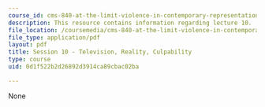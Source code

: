 ```yaml
---
course_id: cms-840-at-the-limit-violence-in-contemporary-representation-fall-2013
description: This resource contains information regarding lecture 10.
file_location: /coursemedia/cms-840-at-the-limit-violence-in-contemporary-representation-fall-2013/0d1f522b2d26892d3914ca89cbac02ba_MITCMS_840F13_Session_10.pdf
file_type: application/pdf
layout: pdf
title: Session 10 - Television, Reality, Culpability
type: course
uid: 0d1f522b2d26892d3914ca89cbac02ba

---
```

None